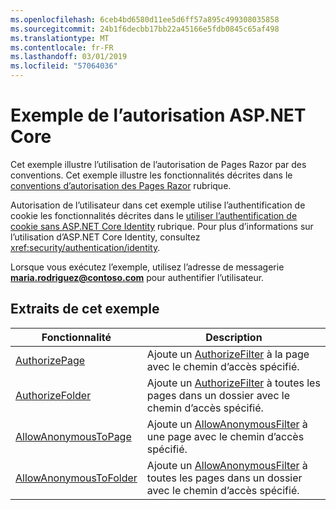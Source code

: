 ```yaml
---
ms.openlocfilehash: 6ceb4bd6580d11ee5d6ff57a895c499308035858
ms.sourcegitcommit: 24b1f6decbb17bb22a45166e5fdb0845c65af498
ms.translationtype: MT
ms.contentlocale: fr-FR
ms.lasthandoff: 03/01/2019
ms.locfileid: "57064036"
---
```

# <a name="aspnet-core-authorization-sample"></a>Exemple de l’autorisation ASP.NET Core

Cet exemple illustre l’utilisation de l’autorisation de Pages Razor par des conventions. Cet exemple illustre les fonctionnalités décrites dans le [conventions d’autorisation des Pages Razor](https://docs.microsoft.com/aspnet/core/security/authorization/razor-pages-authorization) rubrique.

Autorisation de l’utilisateur dans cet exemple utilise l’authentification de cookie les fonctionnalités décrites dans le [utiliser l’authentification de cookie sans ASP.NET Core Identity](https://docs.microsoft.com/aspnet/core/security/authentication/cookie) rubrique. Pour plus d’informations sur l’utilisation d’ASP.NET Core Identity, consultez <xref:security/authentication/identity>.

Lorsque vous exécutez l’exemple, utilisez l’adresse de messagerie **maria.rodriguez@contoso.com** pour authentifier l’utilisateur.

## <a name="examples-in-this-sample"></a>Extraits de cet exemple

| Fonctionnalité | Description |
| --- | --- |
| [AuthorizePage](https://docs.microsoft.com/dotnet/api/microsoft.extensions.dependencyinjection.pageconventioncollectionextensions.authorizepage) | Ajoute un [AuthorizeFilter](https://docs.microsoft.com/dotnet/api/microsoft.aspnetcore.mvc.authorization.authorizefilter) à la page avec le chemin d’accès spécifié. |
| [AuthorizeFolder](https://docs.microsoft.com/dotnet/api/microsoft.extensions.dependencyinjection.pageconventioncollectionextensions.authorizefolder) | Ajoute un [AuthorizeFilter](https://docs.microsoft.com/dotnet/api/microsoft.aspnetcore.mvc.authorization.authorizefilter) à toutes les pages dans un dossier avec le chemin d’accès spécifié. |
| [AllowAnonymousToPage](https://docs.microsoft.com/dotnet/api/microsoft.extensions.dependencyinjection.pageconventioncollectionextensions.allowanonymoustopage) | Ajoute un [AllowAnonymousFilter](https://docs.microsoft.com/dotnet/api/microsoft.aspnetcore.mvc.authorization.allowanonymousfilter) à une page avec le chemin d’accès spécifié. |
| [AllowAnonymousToFolder](https://docs.microsoft.com/dotnet/api/microsoft.extensions.dependencyinjection.pageconventioncollectionextensions.allowanonymoustofolder) | Ajoute un [AllowAnonymousFilter](https://docs.microsoft.com/dotnet/api/microsoft.aspnetcore.mvc.authorization.allowanonymousfilter) à toutes les pages dans un dossier avec le chemin d’accès spécifié. |
